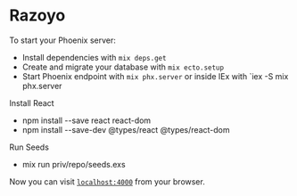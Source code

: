 # Razoyo

To start your Phoenix server:

  * Install dependencies with `mix deps.get`
  * Create and migrate your database with `mix ecto.setup`
  * Start Phoenix endpoint with `mix phx.server` or inside IEx with `iex -S mix phx.server

Install React
  * npm install --save react react-dom
  * npm install --save-dev @types/react @types/react-dom

Run Seeds
  * mix run priv/repo/seeds.exs

Now you can visit [`localhost:4000`](http://localhost:4000) from your browser.

